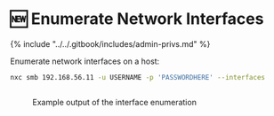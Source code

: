 # 🆕 Enumerate Network Interfaces

{% include "../../.gitbook/includes/admin-privs.md" %}

Enumerate network interfaces on a host:

```bash
nxc smb 192.168.56.11 -u USERNAME -p 'PASSWORDHERE' --interfaces
```

<figure><img src="../../.gitbook/assets/image (7).png" alt=""><figcaption><p>Example output of the interface enumeration</p></figcaption></figure>
